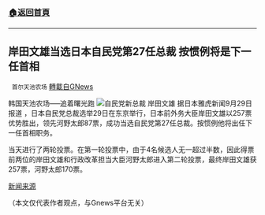 ###  [:house:返回首頁](https://github.com/ourhimalayas/txt)
---


## 岸田文雄当选日本自民党第27任总裁 按惯例将是下一任首相
` 首尔天池农场` [轉載自GNews](https://gnews.org/zh-hans/1562355/)

韩国天池农场—–追着曙光跑
![](https://assets.gnews.org/wp-content/uploads/2021/09/929首相.jpeg)自民党新总裁 岸田文雄
据日本雅虎新闻9月29日报道 ，日本自民党总裁选举29日在东京举行，日本前外务大臣岸田文雄以257票优势胜出，领先河野太郎87票，成功当选自民党第27任总裁。按惯例他将出任下一任首相职务。

当天进行了两轮投票。在第一轮投票中，由于4名候选人无一超过半数，因此得票前两位的岸田文雄和行政改革担当大臣河野太郎进入第二轮投票，最终岸田文雄获257票，河野太郎170票。

[新闻来源](https://news.yahoo.co.jp/articles/05303cae73213c89753a28fd693c0fcd5bd3a66f)

（本文仅代表作者观点，与Gnews平台无关）
